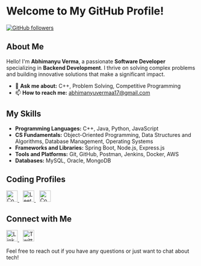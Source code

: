 # Welcome to My GitHub Profile!

[![GitHub followers](https://img.shields.io/github/followers/abhimanyu0x?label=Follow&style=social)](https://github.com/abhimanyu0x)

## About Me

Hello! I'm **Abhimanyu Verma**, a passionate **Software Developer** specializing in **Backend Development**. I thrive on solving complex problems and building innovative solutions that make a significant impact.

- 💬 **Ask me about:** C++, Problem Solving, Competitive Programming
- 📫 **How to reach me:** abhimanyuvermaa17@gmail.com

## My Skills

- **Programming Languages:** C++, Java, Python, JavaScript
- **CS Fundamentals:** Object-Oriented Programming, Data Structures and Algorithms, Database Management, Operating Systems
- **Frameworks and Libraries:** Spring Boot, Node.js, Express.js
- **Tools and Platforms:** Git, GitHub, Postman, Jenkins, Docker, AWS
- **Databases:** MySQL, Oracle, MongoDB

## Coding Profiles

<p align="left">
  <a href="https://codeforces.com/profile/abhimanyuvermas" style="margin-right: 10px;">
    <img src="https://cdn.iconscout.com/icon/free/png-512/free-code-forces-3521352-2944796.png?f=webp&w=256" alt="CodeForces" width="30" height="30" style="transition: transform 0.2s;" onmouseover="this.style.transform='scale(1.1)';" onmouseout="this.style.transform='scale(1)';">
  </a>
  <a href="https://leetcode.com/ashu0x" style="margin-right: 10px;">
    <img src="https://cdn.iconscout.com/icon/free/png-512/free-leetcode-3628885-3030025.png?f=webp&w=256" alt="LeetCode" width="30" height="30" style="transition: transform 0.2s;" onmouseover="this.style.transform='scale(1.1)';" onmouseout="this.style.transform='scale(1)';">
  </a>
  <a href="https://codolio.com/profile/ashu0x">
    <img src="https://visualpharm.com/assets/515/Code-595b40b65ba036ed117d3e2b.svg" alt="Coding Portfolio" width="30" height="30" style="transition: transform 0.2s;" onmouseover="this.style.transform='scale(1.1)';" onmouseout="this.style.transform='scale(1)';">
  </a>
</p>

## Connect with Me

<p align="left">
  <a href="https://www.linkedin.com/in/abhimanyuvermaa/" style="margin-right: 10px;">
    <img src="https://cdn-icons-png.flaticon.com/512/174/174857.png" alt="LinkedIn" width="30" height="30" style="transition: transform 0.2s;" onmouseover="this.style.transform='scale(1.1)';" onmouseout="this.style.transform='scale(1)';">
  </a>
  <a href="https://x.com/abhimanyu0x">
    <img src="https://cdn-icons-png.flaticon.com/512/733/733579.png" alt="Twitter" width="30" height="30" style="transition: transform 0.2s;" onmouseover="this.style.transform='scale(1.1)';" onmouseout="this.style.transform='scale(1)';">
  </a>
</p>

Feel free to reach out if you have any questions or just want to chat about tech!
